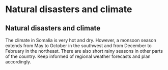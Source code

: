 # Natural disasters and climate

## Natural disasters and climate

The climate in Somalia is very hot and dry. However, a monsoon season extends from May to October in the southwest and from December to February in the northeast. There are also short rainy seasons in other parts of the country. Keep informed of regional weather forecasts and plan accordingly.

###